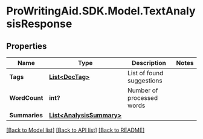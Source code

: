 # ProWritingAid.SDK.Model.TextAnalysisResponse

## Properties

Name | Type | Description | Notes
------------ | ------------- | ------------- | -------------
**Tags** | [**List&lt;DocTag&gt;**](DocTag.md) | List of found suggestions | 
**WordCount** | **int?** | Number of processed words | 
**Summaries** | [**List&lt;AnalysisSummary&gt;**](AnalysisSummary.md) |  | 



[[Back to Model list]](../README.md#documentation-for-models) [[Back to API list]](../README.md#documentation-for-api-endpoints) [[Back to README]](../README.md)

